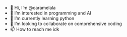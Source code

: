 - 👋 Hi, I’m @caramelala
- 👀 I’m interested in programming and AI
- 🌱 I’m currently learning python
- 💞️ I’m looking to collaborate on comprehensive coding
- 📫 How to reach me idk

<!---
caramelala/caramelala is a ✨ special ✨ repository because its `README.md` (this file) appears on your GitHub profile.
You can click the Preview link to take a look at your changes.
--->
